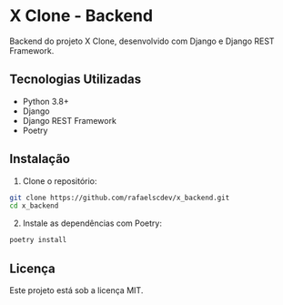 # X Clone - Backend

Backend do projeto X Clone, desenvolvido com Django e Django REST Framework.

##  Tecnologias Utilizadas

* Python 3.8+
* Django
* Django REST Framework
* Poetry

##  Instalação

1. Clone o repositório:
```bash
git clone https://github.com/rafaelscdev/x_backend.git
cd x_backend
```

2. Instale as dependências com Poetry:
```bash
poetry install
```

##  Licença

Este projeto está sob a licença MIT.

